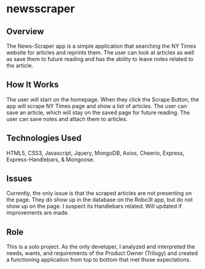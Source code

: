 # newsscraper
## Overview
The News-Scraper app is a simple application that searching the NY Times website for articles and reprints them. The user can look at articles as well as save them to future reading and has the ability to leave notes related to the article.
## How It Works
The user will start on the homepage. When they click the Scrape Button, the app will scrape NY Times page and show a list of articles. The user can save an article, which will stay on the saved page for future reading. The user can save notes and attach them to articles.
## Technologies Used
HTML5, CSS3, Javascript, Jquery, MongoDB, Axios, Cheerio, Express, Express-Handlebars, & Mongoose.
## Issues
Currently, the only issue is that the scraped articles are not presenting on the page. They do show up in the database on the Robo3t app, but do not show up on the page. I suspect its Handlebars related. Will updated if improvements are made.
## Role 
This is a solo project. As the only developer, I analyzed and interpreted the needs, wants, and requirements of the Product Owner (Trilogy) and created a functioning application from top to bottom that met those expectations.
